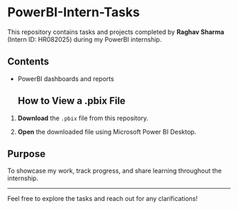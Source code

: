 # PowerBI-Intern-Tasks

This repository contains tasks and projects completed by **Raghav Sharma** (Intern ID: HR082025) during my PowerBI internship.

## Contents

- PowerBI dashboards and reports

  ## How to View a .pbix File

1. **Download** the `.pbix` file from this repository.

2. **Open** the downloaded file using Microsoft Power BI Desktop.

## Purpose

To showcase my work, track progress, and share learning throughout the internship.

---

Feel free to explore the tasks and reach out for any clarifications!

